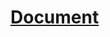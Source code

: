 # [Document](https://achieveonepark.github.io/cording-library/DesignPattern/GoF/Behavioral/Command/)